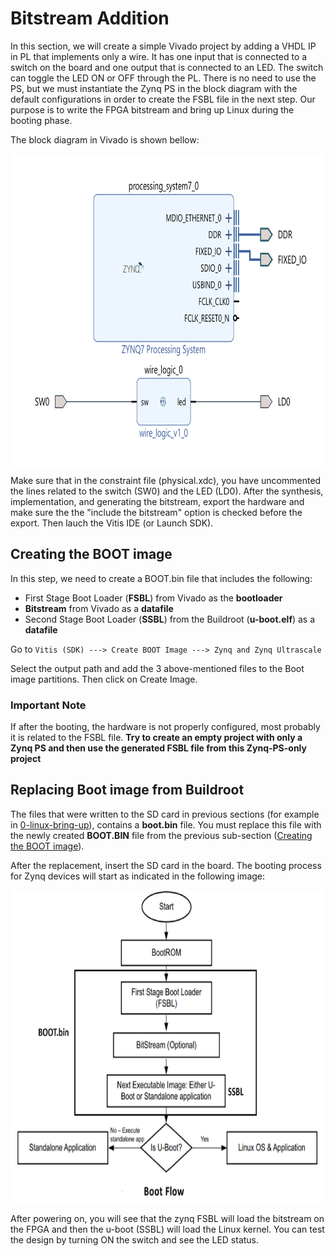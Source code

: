 # Bitstream Addition

In this section, we will create a simple Vivado project by adding a VHDL IP in PL that implements only a wire. It has one input that is connected to a switch on the board and one output that is connected to an LED. The switch can toggle the LED ON or OFF through the PL. There is no need to use the PS, but we must instantiate the Zynq PS in the block diagram with the default configurations in order to create the FSBL file in the next step. Our purpose is to write the FPGA bitstream and bring up Linux during the booting phase.

The block diagram in Vivado is shown bellow:

<img align="center" src="https://github.com/Amir-Mansoori/Embedded-Linux-ZedBoard-Buildroot/blob/main/Images/Vivado_wire.png" width="700" height="500">


Make sure that in the constraint file (physical.xdc), you have uncommented the lines related to the switch (SW0) and the LED (LD0). After the synthesis, implementation, and generating the bitstream, export the hardware and make sure the the "include the bitstream" option is checked before the export. Then lauch the Vitis IDE (or Launch SDK).

## Creating the BOOT image

In this step, we need to create a BOOT.bin file that includes the following:

- First Stage Boot Loader (**FSBL**) from Vivado as the **bootloader**
- **Bitstream** from Vivado as a **datafile**
- Second Stage Boot Loader (**SSBL**) from the Buildroot (**u-boot.elf**) as a **datafile**

Go to `Vitis (SDK) ---> Create BOOT Image ---> Zynq and Zynq Ultrascale`

Select the output path and add the 3 above-mentioned files to the Boot image partitions. Then click on Create Image.

### Important Note 
If after the booting, the hardware is not properly configured, most probably it is related to the FSBL file. **Try to create an empty project with only a Zynq PS and then use the generated FSBL file from this Zynq-PS-only project**

## Replacing Boot image from Buildroot
The files that were written to the SD card in previous sections (for example in [0-linux-bring-up](https://github.com/Amir-Mansoori/Embedded-Linux-ZedBoard-Buildroot/tree/main/0-linux-bring-up#embedded-linux-on-zedboard)), contains a **boot.bin** file. You must replace this file with the newly created **BOOT.BIN** file from the previous sub-section ([Creating the BOOT image](https://github.com/Amir-Mansoori/Embedded-Linux-ZedBoard-Buildroot/edit/main/4-Bitstream-addition/README.md#creating-the-boot-image)).

After the replacement, insert the SD card in the board. The booting process for Zynq devices will start as indicated in the following image:

<img src="https://github.com/Amir-Mansoori/Embedded-Linux-ZedBoard-Buildroot/blob/main/Images/Bootflow.png" width="700" height="500">

After powering on, you will see that the zynq FSBL will load the bitstream on the FPGA and then the u-boot (SSBL) will load the Linux kernel. You can test the design by turning ON the switch and see the LED status.

